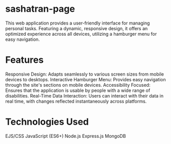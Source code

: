 # sashatran-page

This web application provides a user-friendly interface for managing personal tasks. Featuring a dynamic, responsive design, it offers an optimized experience across all devices, utilizing a hamburger menu for easy navigation.

# Features

Responsive Design: Adapts seamlessly to various screen sizes from mobile devices to desktops.
Interactive Hamburger Menu: Provides easy navigation through the site's sections on mobile devices.
Accessibility Focused: Ensures that the application is usable by people with a wide range of disabilities.
Real-Time Data Interaction: Users can interact with their data in real time, with changes reflected instantaneously across platforms.

# Technologies Used

EJS/CSS
JavaScript (ES6+)
Node.js
Express.js
MongoDB
